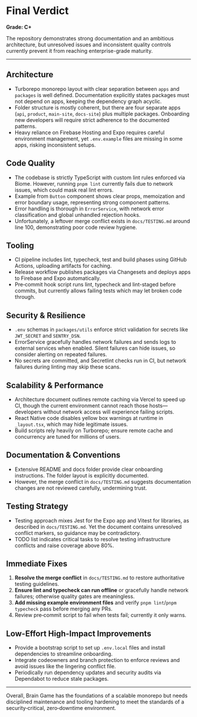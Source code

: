 # Final Verdict

**Grade: C+**

The repository demonstrates strong documentation and an ambitious architecture, but unresolved issues and inconsistent quality controls currently prevent it from reaching enterprise-grade maturity.

---

## Architecture
- Turborepo monorepo layout with clear separation between `apps` and `packages` is well defined. Documentation explicitly states packages must not depend on apps, keeping the dependency graph acyclic.
- Folder structure is mostly coherent, but there are four separate apps (`api`, `product`, `main-site`, `docs-site`) plus multiple packages. Onboarding new developers will require strict adherence to the documented patterns.
- Heavy reliance on Firebase Hosting and Expo requires careful environment management, yet `.env.example` files are missing in some apps, risking inconsistent setups.

## Code Quality
- The codebase is strictly TypeScript with custom lint rules enforced via Biome. However, running `pnpm lint` currently fails due to network issues, which could mask real lint errors.
- Example from `Button` component shows clear props, memoization and error boundary usage, representing strong component patterns.
- Error handling is thorough in `ErrorService`, with network error classification and global unhandled rejection hooks.
- Unfortunately, a leftover merge conflict exists in `docs/TESTING.md` around line 100, demonstrating poor code review hygiene.

## Tooling
- CI pipeline includes lint, typecheck, test and build phases using GitHub Actions, uploading artifacts for caching.
- Release workflow publishes packages via Changesets and deploys apps to Firebase and Expo automatically.
- Pre‑commit hook script runs lint, typecheck and lint-staged before commits, but currently allows failing tests which may let broken code through.

## Security & Resilience
- `.env` schemas in `packages/utils` enforce strict validation for secrets like `JWT_SECRET` and `SENTRY_DSN`.
- ErrorService gracefully handles network failures and sends logs to external services when enabled. Silent failures can hide issues, so consider alerting on repeated failures.
- No secrets are committed, and Secretlint checks run in CI, but network failures during linting may skip these scans.

## Scalability & Performance
- Architecture document outlines remote caching via Vercel to speed up CI, though the current environment cannot reach those hosts—developers without network access will experience failing scripts.
- React Native code disables yellow box warnings at runtime in `_layout.tsx`, which may hide legitimate issues.
- Build scripts rely heavily on Turborepo; ensure remote cache and concurrency are tuned for millions of users.

## Documentation & Conventions
- Extensive README and docs folder provide clear onboarding instructions. The folder layout is explicitly documented.
- However, the merge conflict in `docs/TESTING.md` suggests documentation changes are not reviewed carefully, undermining trust.

## Testing Strategy
- Testing approach mixes Jest for the Expo app and Vitest for libraries, as described in `docs/TESTING.md`. Yet the document contains unresolved conflict markers, so guidance may be contradictory.
- TODO list indicates critical tasks to resolve testing infrastructure conflicts and raise coverage above 80%.

## Immediate Fixes
1. **Resolve the merge conflict** in `docs/TESTING.md` to restore authoritative testing guidelines.
2. **Ensure lint and typecheck can run offline** or gracefully handle network failures; otherwise quality gates are meaningless.
3. **Add missing example environment files** and verify `pnpm lint`/`pnpm typecheck` pass before merging any PRs.
4. Review pre‑commit script to fail when tests fail; currently it only warns.

## Low-Effort High-Impact Improvements
- Provide a bootstrap script to set up `.env.local` files and install dependencies to streamline onboarding.
- Integrate codeowners and branch protection to enforce reviews and avoid issues like the lingering conflict file.
- Periodically run dependency updates and security audits via Dependabot to reduce stale packages.

---

Overall, Brain Game has the foundations of a scalable monorepo but needs disciplined maintenance and tooling hardening to meet the standards of a security‑critical, zero‑downtime environment.